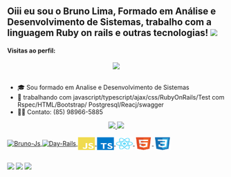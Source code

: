 ## Oiii eu sou o Bruno Lima, Formado em Análise e Desenvolvimento de Sistemas, trabalho com a linguagem Ruby on rails e outras tecnologias! <img src="https://media.giphy.com/media/hvRJCLFzcasrR4ia7z/giphy.gif" width="30" >

#### Visitas ao perfil:

<p align="center"> 
   <p align="center"> 
      <img alingn="center" src="https://profile-counter.glitch.me/BrunoLima-dev/count.svg" />
   </p>
</p>

##

- 🎓 Sou formado em Analise e Desenvolvimento de Sistemas
- 📘 trabalhando com javascript/typescript/ajax/css/RubyOnRails/Test com Rspec/HTML/Bootstrap/
   Postgresql/Reacj/swagger
- 👨‍💼 Contato: (85) 98966-5885

<div align="center">
  <a href="https://github.com/BrunoLima-dev/brunolima">
  <img height="180em" src="https://github-readme-stats.vercel.app/api?username=BrunoLima-dev&show_icons=true&theme=dracula&include_all_commits=true&count_private=true"> 
  <img height="180em" src="https://github-readme-stats.vercel.app/api/top-langs/?username=BrunoLima-dev&layout=compact&langs_count=7&theme=dracula"> 
</div>
  <div style="display: inline_block"><br>  
  <img align="center" alt="Bruno-Js" height="30" width="45" 
 src="https://cdn.jsdelivr.net/gh/devicons/devicon/icons/ruby/ruby-plain-wordmark.svg" />
  <img align="center" alt="Day-Rails" height="30" width="40" src="https://cdn.jsdelivr.net/gh/devicons/devicon/icons/rails/rails-plain.svg">
  <img align="center" alt="Bruno-Js" height="30" width="40" src="https://raw.githubusercontent.com/devicons/devicon/master/icons/javascript/javascript-plain.svg">
  <img align="center" alt="Bruno-Ts" height="30" width="40" src="https://raw.githubusercontent.com/devicons/devicon/master/icons/typescript/typescript-plain.svg">
  <img align="center" alt="Bruno-React" height="30" width="40" src="https://raw.githubusercontent.com/devicons/devicon/master/icons/react/react-original.svg">
  <img align="center" alt="Bruno-HTML" height="30" width="40" src="https://raw.githubusercontent.com/devicons/devicon/master/icons/html5/html5-original.svg">
  <img align="center" alt="Bruno-CSS" height="30" width="40" src="https://raw.githubusercontent.com/devicons/devicon/master/icons/css3/css3-original.svg">
</div>
  
  ##
  
  <div>
  <a href="https://www.instagram.com/brunolima.ti" target="_blank"><img src="https://img.shields.io/badge/-Instagram-%23E4405F?style=for-the-badge&logo=instagram&logoColor=white" target="_blank"></a> 
  <a href = "mailto:brunoprograme04@gmail.com"><img src="https://img.shields.io/badge/-Gmail-%23333?style=for-the-badge&logo=gmail&logoColor=white" target="_blank"></a>
  <a href="https://www.linkedin.com/in/bruno-lima-95438318a/" target="_blank"><img src="https://img.shields.io/badge/-LinkedIn-%230077B5?style=for-the-badge&logo=linkedin&logoColor=white" target="_blank"></a>  
  </div>
   <div>
<!--       ![snake gif](https://github.com/SEU_USUARIO/BrunoLima-dev/blob/output/github-contribution-grid-snake.svg) -->
   </div
   
   
  
